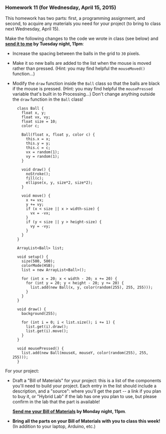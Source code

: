 ### Homework 11 (for Wednesday, April 15, 2015)

This homework has two parts: first, a programming assignment, and second, to acquire any materials you need for your project (to bring to class next Wednesday, April 15).

Make the following changes to the code we wrote in class (see below) and **[send it to me](mailto:jzamfirescupereira@cca.edu) by Tuesday night, 11pm**:
- Increase the spacing between the balls in the grid to `30` pixels.
- Make it so new balls are added to the list when the mouse is moved rather than pressed. (Hint: you may find helpful the `mouseMoved()` function...)
- Modify the `draw` function inside the `Ball` class so that the balls are black if the mouse is pressed. (Hint: you may find helpful the `mousePressed` variable that's built in to Processing...) Don't change anything outside the `draw` function in the `Ball` class!
  
        class Ball {
          float x, y;
          float vx, vy;
          float size = 10;
          color c;
  
          Ball(float x, float y, color c) {
            this.x = x;
            this.y = y;
            this.c = c;
            vx = random(1);
            vy = random(1);
          }
  
          void draw() {
            noStroke();
            fill(c);
            ellipse(x, y, size*2, size*2);
          }
  
          void move() {
            x += vx;
            y += vy;
            if (x < size || x > width-size) {
              vx = -vx;
            }
            if (y < size || y > height-size) {
              vy = -vy;
            }
          }
        }

        ArrayList<Ball> list;

        void setup() {
          size(500, 500);
          colorMode(HSB);
          list = new ArrayList<Ball>();

          for (int x = 20; x < width - 20; x += 20) {      
            for (int y = 20; y < height - 20; y += 20) {
              list.add(new Ball(x, y, color(random(255), 255, 255)));
            }    
          }
        }

        void draw() {
          background(255);
  
          for (int i = 0; i < list.size(); i += 1) {
            list.get(i).draw();
            list.get(i).move();    
          }
        }

        void mousePressed() {
          list.add(new Ball(mouseX, mouseY, color(random(255), 255, 255)));
        }

For your project:
- Draft a "Bill of Materials" for your project: this is a list of the components you'll need to build your project. Each entry in the list should include a description, and a "source": where you'll get the part -- a link if you plan to buy it, or "Hybrid Lab" if the lab has one you plan to use, but please confirm in the lab that the part is available! 
  
  **[Send me your Bill of Materials](mailto:jzamfirescupereira@cca.edu) by Monday night, 11pm**.

- **Bring all the parts on your Bill of Materials with you to class this week!** (In addition to your laptop, Arduino, etc.)